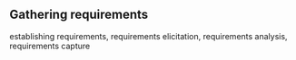 ## Gathering requirements

<panel header="%%Other names for _requirement gathering_%%" type="seamless">

establishing requirements, requirements elicitation, requirements analysis, requirements capture

</panel>

<panel header="**Brainstorming** :one:" type="seamless">
  <include src="../brainstorming/index.md" />
</panel>
<panel header="**User serveys** :one:" type="seamless">
  <include src="../brainstorming/index.md" />
</panel>
<panel header="**Observation** :one:" type="seamless">
  <include src="../brainstorming/index.md" />
</panel>
<panel header="**Interviews** :one:" type="seamless">
  <include src="../brainstorming/index.md" />
</panel>
<panel header="**Focus groups** :one:" type="seamless">
  <include src="../brainstorming/index.md" />
</panel>
<panel header="**Product surveys** :one:" type="seamless">
  <include src="../brainstorming/index.md" />
</panel>
<panel header="**Prototyping** :one:" type="seamless">
  <include src="../brainstorming/index.md" />
</panel>


